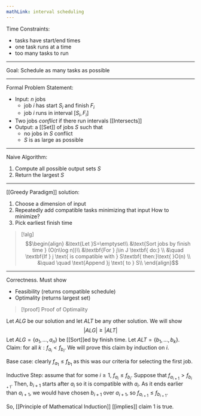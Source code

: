 ```yaml
---
mathLink: interval scheduling
---
```


Time Constraints: 
- tasks have start/end times
- one task runs at a time
- too many tasks to run
---

Goal: Schedule as many tasks as possible

---
Formal Problem Statement:
- Input: $n$ jobs
	- job $i$ has start $S_{i}$ and finish $F_{i}$
	- job $i$ runs in interval $[S_{i},F_{i}]$
- Two jobs *conflict* if there run intervals [[Intersects]]
- Output: a [[Set]] of jobs $S$ such that
	- no jobs in $S$ conflict
	- $S$ is as large as possible
---
Naive Algorithm:
1. Compute all possible output sets $S$
2. Return the largest $S$
---
[[Greedy Paradigm]] solution:
1. Choose a dimension of input 
2. Repeatedly add compatible tasks minimizing that input
How to minimize?
1. Pick earliest finish time

>[!alg]
>$$\begin{align}
&\text{Let }S=\emptyset\\
&\text{Sort jobs by finish time } (O(n\log n))\\
&\textbf{For } j\in J \textbf{ do:} \\
&\quad \textbf{If } j \text{ is compatible with } S\textbf{ then:}\text{ }O(n) \\
&\quad \quad \text{Append }j \text{ to } S\\
\end{align}$$

---
Correctness. Must show
- Feasibility (returns compatible schedule)
- Optimality (returns largest set)

>[!proof] Proof of Optimality

Let $ALG$ be our solution and let $ALT$ be any other solution. We will show $$|ALG|≥|ALT|$$Let $ALG=\{a_{1},\ldots,a_{n}\}$ be [[Sort]]ed by finish time. Let $ALT=\{b_{1},\ldots,b_{k}\}$. Claim: for all $k:f_{a_{i}}<f_{b_{i}}$. We will prove this claim by induction on $i$.

Base case: clearly $f_{a_{1}}≤f_{b_{1}}$ as this was our criteria for selecting the first job.

Inductive Step: assume that for some $i≥1$, $f_{a_{i}}≤f_{b_{i}}$. Suppose that $f_{a_{i+1}}>f_{b_{i+1}}$. Then, $b_{i+1}$ starts after $a_{i}$ so it is compatible with $a_{i}$. As it ends earlier than $a_{i+1}$, we would have chosen $b_{i+1}$ over $a_{i+1}$, so $f_{a_{i+1}}≤f_{b_{i+1}}$.

So, [[Principle of Mathematical Induction]] [[implies]] claim 1 is true.